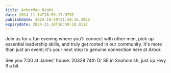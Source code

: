 ```yaml
---
title: ArborMen Night
date: 2024-11-14T16:59:17.979Z
publishdate: 2024-10-29T21:59:36.295Z
expirydate: 2024-11-18T16:59:18.011Z
---
```

Join us for a fun evening where you'll connect with other men, pick up essential leadership skills, and truly get rooted in our community. It's more than just an event; it's your next step to genuine connection here at Arbor. \
\
S﻿ee you 7:00 at James' house: 20328 74th Dr SE in Snohomish, just up Hwy 9 a bit.
